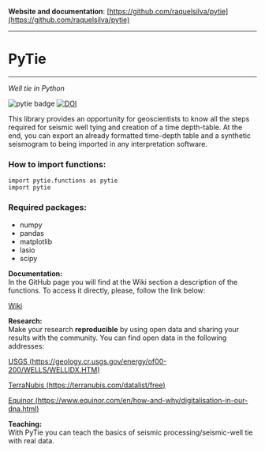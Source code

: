 

**Website and documentation**: [https://github.com/raquelsilva/pytie](https://github.com/raquelsilva/pytie)

---------

# PyTie
---------
*Well tie in Python*

![pytie badge](https://img.shields.io/badge/PyTie-v4.0.2-ff69b4.svg)
[![DOI](https://zenodo.org/badge/DOI/10.5281/zenodo.2528562.svg)](https://doi.org/10.5281/zenodo.2528562)


This library provides an opportunity for geoscientists to know all the steps required for 
seismic well tying and creation of a time depth-table. At the end, you can export an already 
formatted time-depth table and a synthetic seismogram to being imported in any interpretation software.

### How to import functions:

    import pytie.functions as pytie
    import pytie 

### Required packages:
- numpy
- pandas
- matplotlib
- lasio
- scipy


**Documentation:**   
In the GitHub page you will find at the Wiki section a description of the functions.
To access it directly, please, follow the link below:

[Wiki](https://github.com/raquelsilva/pytie/wiki/) 

**Research:**    
Make your research **reproducible** by using open data and sharing your results with the community.
You can find open data in the following addresses:

[USGS (https://geology.cr.usgs.gov/energy/of00-200/WELLS/WELLIDX.HTM)](https://geology.cr.usgs.gov/energy/of00-200/WELLS/WELLIDX.HTM)  

[TerraNubis (https://terranubis.com/datalist/free)](https://terranubis.com/datalist/free)  

[Equinor (https://www.equinor.com/en/how-and-why/digitalisation-in-our-dna.html)](https://www.equinor.com/en/how-and-why/digitalisation-in-our-dna.html)  


**Teaching:**    
With PyTie you can teach the basics of seismic processing/seismic-well tie with real data. 




